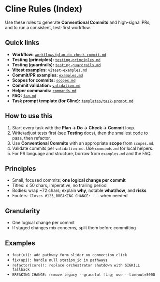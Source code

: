 # Cline Rules (Index)

Use these rules to generate **Conventional Commits** and high-signal PRs, and to run a consistent, test-first workflow.

## Quick links

- **Workflow:** [`workflows/plan-do-check-commit.md`](./workflows/plan-do-check-commit.md)
- **Testing (principles):** [`testing-principles.md`](./testing-principles.md)
- **Testing (guardrails):** [`testing-guardrails.md`](./testing-guardrails.md)
- **Vitest examples:** [`vitest-examples.md`](./vitest-examples.md)
- **Commit/PR examples:** [`examples.md`](./examples.md)
- **Scopes for commits:** [`scopes.md`](./scopes.md)
- **Commit validation:** [`validation.md`](./validation.md)
- **Helper commands:** [`commands.md`](./commands.md)
- **FAQ:** [`faq.md`](./faq.md)
- **Task prompt template (for Cline):** [`templates/task-prompt.md`](./templates/task-prompt.md)

## How to use this

1. Start every task with the **Plan → Do → Check → Commit** loop.
2. Write/adjust tests first (see **Testing** docs), then the smallest code to pass, then refactor.
3. Use **Conventional Commits** with an appropriate **scope** from `scopes.md`.
4. Validate commits per `validation.md`. Use `commands.md` for local helpers.
5. For PR language and structure, borrow from `examples.md` and the FAQ.

## Principles

- Small, focused commits; **one logical change per commit**
- Titles: ≤ 50 chars, imperative, no trailing period
- Bodies: wrap ~72 chars; explain **why**, notable **what/how**, and **risks**
- Footers: `Closes #123`, `BREAKING CHANGE: ...` when needed

## Granularity

- One logical change per commit
- If staged changes mix concerns, split them before committing

## Examples

- `feat(ui): add pathway form slider on connection click`
- `fix(api): handle null station_id in pathways`
- `refactor(core)!: replace orchestrator shutdown with SIGKILL fallback`
- `BREAKING CHANGE: remove legacy --graceful flag; use --timeout=5000`
